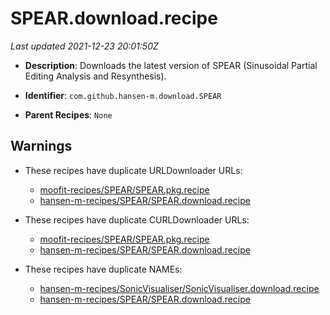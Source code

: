 # SPEAR.download.recipe

_Last updated 2021-12-23 20:01:50Z_

- **Description**: Downloads the latest version of SPEAR (Sinusoidal Partial Editing Analysis and Resynthesis).

- **Identifier**: `com.github.hansen-m.download.SPEAR`

- **Parent Recipes**: `None`


## Warnings

- These recipes have duplicate URLDownloader URLs:
    - [moofit-recipes/SPEAR/SPEAR.pkg.recipe](/autopkg-dupe-tracker/moofit-recipes/SPEAR/SPEAR.pkg.recipe)
    - [hansen-m-recipes/SPEAR/SPEAR.download.recipe](/autopkg-dupe-tracker/hansen-m-recipes/SPEAR/SPEAR.download.recipe)

- These recipes have duplicate CURLDownloader URLs:
    - [moofit-recipes/SPEAR/SPEAR.pkg.recipe](/autopkg-dupe-tracker/moofit-recipes/SPEAR/SPEAR.pkg.recipe)
    - [hansen-m-recipes/SPEAR/SPEAR.download.recipe](/autopkg-dupe-tracker/hansen-m-recipes/SPEAR/SPEAR.download.recipe)

- These recipes have duplicate NAMEs:
    - [hansen-m-recipes/SonicVisualiser/SonicVisualiser.download.recipe](/autopkg-dupe-tracker/hansen-m-recipes/SonicVisualiser/SonicVisualiser.download.recipe)
    - [hansen-m-recipes/SPEAR/SPEAR.download.recipe](/autopkg-dupe-tracker/hansen-m-recipes/SPEAR/SPEAR.download.recipe)
